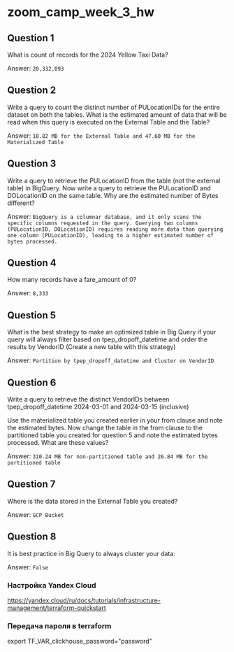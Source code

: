 # zoom_camp_week_3_hw

## Question 1
What is count of records for the 2024 Yellow Taxi Data?

Answer: `20,332,093`
## Question 2
Write a query to count the distinct number of PULocationIDs for the entire dataset on both the tables.
What is the estimated amount of data that will be read when this query is executed on the External Table and the Table?

Answer: `18.82 MB for the External Table and 47.60 MB for the Materialized Table`

## Question 3
Write a query to retrieve the PULocationID from the table (not the external table) in BigQuery. Now write a query to retrieve the PULocationID and DOLocationID on the same table. Why are the estimated number of Bytes different?

Answer: `BigQuery is a columnar database, and it only scans the specific columns requested in the query. Querying two columns (PULocationID, DOLocationID) requires reading more data than querying one column (PULocationID), leading to a higher estimated number of bytes processed.`

## Question 4
How many records have a fare_amount of 0?

Answer: `8,333`

## Question 5
What is the best strategy to make an optimized table in Big Query if your query will always filter based on tpep_dropoff_datetime and order the results by VendorID (Create a new table with this strategy)

Answer: `Partition by tpep_dropoff_datetime and Cluster on VendorID`

## Question 6
Write a query to retrieve the distinct VendorIDs between tpep_dropoff_datetime 2024-03-01 and 2024-03-15 (inclusive)

Use the materialized table you created earlier in your from clause and note the estimated bytes. Now change the table in the from clause to the partitioned table you created for question 5 and note the estimated bytes processed. What are these values?

Answer: `310.24 MB for non-partitioned table and 26.84 MB for the partitioned table`

## Question 7
Where is the data stored in the External Table you created?

Answer: `GCP Bucket`

## Question 8
It is best practice in Big Query to always cluster your data:

Answer: `False`

### Настройка Yandex Cloud
https://yandex.cloud/ru/docs/tutorials/infrastructure-management/terraform-quickstart

### Передача пароля в terraform
export TF_VAR_clickhouse_password="password"
